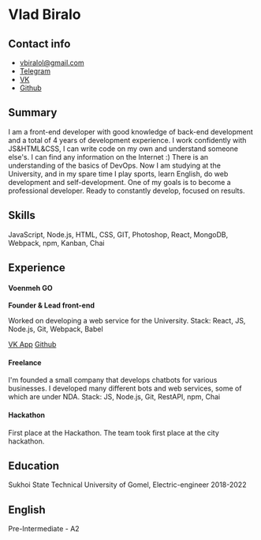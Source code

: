 # Vlad Biralo

## Contact info

- vbiralol@gmail.com
- [Telegram](https://t.me/vbiralo/)
- [VK](https://vk.com/vbiralo/)
- [Github](https://github.com/vbiralo/)

## Summary

I am a front-end developer with good knowledge of back-end development and a total of 4 years of development experience.
I work confidently with JS&HTML&CSS, I can write code on my own and understand someone else's.
I can find any information on the Internet :)
There is an understanding of the basics of DevOps.
Now I am studying at the University, and in my spare time I play sports, learn English, do web development and self-development.
One of my goals is to become a professional developer. Ready to constantly develop, focused on results.

## Skills

JavaScript, Node.js, HTML, CSS, GIT, Photoshop, React, MongoDB, Webpack, npm, Kanban, Chai

## Experience

#### Voenmeh GO
**Founder & Lead front-end**

Worked on developing a web service for the University.
Stack: React, JS, Node.js, Git, Webpack, Babel

[VK App](https://vk.com/app6969696)
[Github](https://github.com/botxme/voenmeh)

#### Freelance

I'm founded a small company that develops chatbots for various businesses.
I developed many different bots and web services, some of which are under NDA.
Stack: JS, Node.js, Git, RestAPI, npm, Chai

#### Hackathon

First place at the Hackathon.
The team took first place at the city hackathon.

## Education

Sukhoi State Technical University of Gomel,
Electric-engineer 2018-2022

## English

Pre-Intermediate - A2